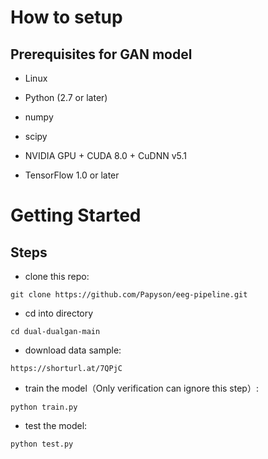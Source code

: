 # How to setup

## Prerequisites for GAN model

* Linux

* Python (2.7 or later)

* numpy

* scipy

* NVIDIA GPU + CUDA 8.0 + CuDNN v5.1

* TensorFlow 1.0 or later

# Getting Started
## Steps
* clone this repo:
```
git clone https://github.com/Papyson/eeg-pipeline.git
```
* cd into directory
```
cd dual-dualgan-main
```

* download data sample:
```
https://shorturl.at/7QPjC
```

* train the model（Only verification can ignore this step）:

```
python train.py
```

* test the model:

```
python test.py
```


